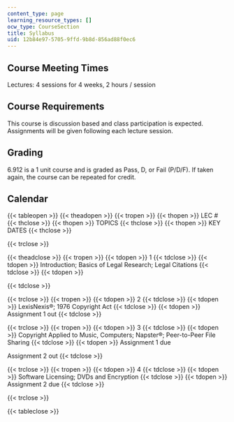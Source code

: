 ```yaml
---
content_type: page
learning_resource_types: []
ocw_type: CourseSection
title: Syllabus
uid: 12b84e97-5705-9ffd-9b8d-856ad88f0ec6
---
```


Course Meeting Times
--------------------

Lectures: 4 sessions for 4 weeks, 2 hours / session

Course Requirements
-------------------

This course is discussion based and class participation is expected. Assignments will be given following each lecture session.

Grading
-------

6.912 is a 1 unit course and is graded as Pass, D, or Fail (P/D/F). If taken again, the course can be repeated for credit.

Calendar
--------

{{< tableopen >}}
{{< theadopen >}}
{{< tropen >}}
{{< thopen >}}
LEC #
{{< thclose >}}
{{< thopen >}}
TOPICS
{{< thclose >}}
{{< thopen >}}
KEY DATES
{{< thclose >}}

{{< trclose >}}

{{< theadclose >}}
{{< tropen >}}
{{< tdopen >}}
1
{{< tdclose >}}
{{< tdopen >}}
Introduction; Basics of Legal Research; Legal Citations
{{< tdclose >}}
{{< tdopen >}}

{{< tdclose >}}

{{< trclose >}}
{{< tropen >}}
{{< tdopen >}}
2
{{< tdclose >}}
{{< tdopen >}}
LexisNexis®; 1976 Copyright Act
{{< tdclose >}}
{{< tdopen >}}
Assignment 1 out
{{< tdclose >}}

{{< trclose >}}
{{< tropen >}}
{{< tdopen >}}
3
{{< tdclose >}}
{{< tdopen >}}
Copyright Applied to Music, Computers; Napster®; Peer-to-Peer File Sharing
{{< tdclose >}}
{{< tdopen >}}
Assignment 1 due  
  
Assignment 2 out
{{< tdclose >}}

{{< trclose >}}
{{< tropen >}}
{{< tdopen >}}
4
{{< tdclose >}}
{{< tdopen >}}
Software Licensing; DVDs and Encryption
{{< tdclose >}}
{{< tdopen >}}
Assignment 2 due
{{< tdclose >}}

{{< trclose >}}

{{< tableclose >}}